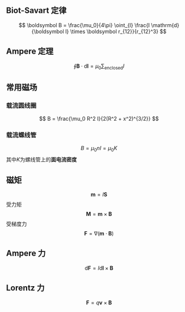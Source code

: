 ## Biot-Savart 定律
$$
\boldsymbol B = \frac{\mu_0}{4\pi} \oint_{l} \frac{I \mathrm{d} {\boldsymbol l} \times \boldsymbol r_{12}}{r_{12}^3}
$$
## Ampere 定理
$$
\oint \boldsymbol B \cdot \mathrm{d} {\boldsymbol l} = \mu_0 \sum_{\text{enclosed}} I
$$
## 常用磁场
### 载流圆线圈
$$
B = \frac{\mu_0 R^2 I}{2(R^2 + x^2)^{3/2}}
$$

### 载流螺线管
$$
B = \mu_0 nI = \mu_0 K
$$
其中$K$为螺线管上的**面电流密度**
## 磁矩
$$
\boldsymbol m = I \boldsymbol S
$$
受力矩
$$
\boldsymbol M = \boldsymbol m \times \boldsymbol B
$$
受梯度力
$$
\boldsymbol F = \nabla(\boldsymbol m \cdot \boldsymbol B)
$$
## Ampere 力
$$
	\mathrm{d}{\boldsymbol F} = I\mathrm{d}{\boldsymbol l} \times \boldsymbol B
$$
## Lorentz 力
$$
\boldsymbol F = q\boldsymbol v \times \boldsymbol B
$$

